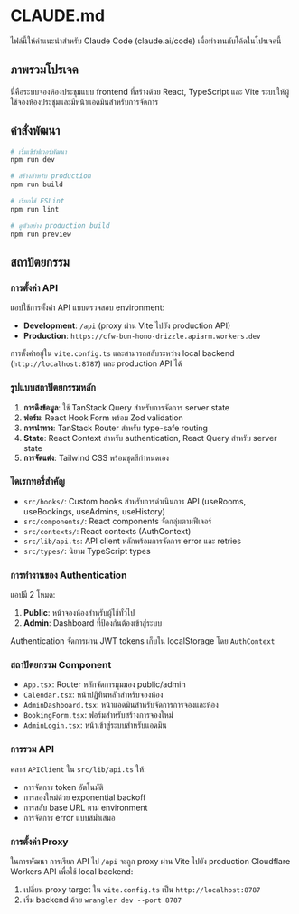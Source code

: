 # CLAUDE.md

ไฟล์นี้ให้คำแนะนำสำหรับ Claude Code (claude.ai/code) เมื่อทำงานกับโค้ดในโปรเจคนี้

## ภาพรวมโปรเจค

นี่คือระบบจองห้องประชุมแบบ frontend ที่สร้างด้วย React, TypeScript และ Vite ระบบให้ผู้ใช้จองห้องประชุมและมีหน้าแอดมินสำหรับการจัดการ

## คำสั่งพัฒนา

```bash
# เริ่มเซิร์ฟเวอร์พัฒนา
npm run dev

# สร้างสำหรับ production
npm run build

# เรียกใช้ ESLint
npm run lint

# ดูตัวอย่าง production build
npm run preview
```

## สถาปัตยกรรม

### การตั้งค่า API
แอปใช้การตั้งค่า API แบบตรวจสอบ environment:
- **Development**: `/api` (proxy ผ่าน Vite ไปยัง production API)
- **Production**: `https://cfw-bun-hono-drizzle.apiarm.workers.dev`

การตั้งค่าอยู่ใน `vite.config.ts` และสามารถสลับระหว่าง local backend (`http://localhost:8787`) และ production API ได้

### รูปแบบสถาปัตยกรรมหลัก

1. **การดึงข้อมูล**: ใช้ TanStack Query สำหรับการจัดการ server state
2. **ฟอร์ม**: React Hook Form พร้อม Zod validation
3. **การนำทาง**: TanStack Router สำหรับ type-safe routing
4. **State**: React Context สำหรับ authentication, React Query สำหรับ server state
5. **การจัดแต่ง**: Tailwind CSS พร้อมชุดสีกำหนดเอง

### ไดเรกทอรี่สำคัญ

- `src/hooks/`: Custom hooks สำหรับการดำเนินการ API (useRooms, useBookings, useAdmins, useHistory)
- `src/components/`: React components จัดกลุ่มตามฟีเจอร์
- `src/contexts/`: React contexts (AuthContext)
- `src/lib/api.ts`: API client หลักพร้อมการจัดการ error และ retries
- `src/types/`: นิยาม TypeScript types

### การทำงานของ Authentication

แอปมี 2 โหมด:
1. **Public**: หน้าจองห้องสำหรับผู้ใช้ทั่วไป
2. **Admin**: Dashboard ที่ป้องกันต้องเข้าสู่ระบบ

Authentication จัดการผ่าน JWT tokens เก็บใน localStorage โดย `AuthContext`

### สถาปัตยกรรม Component

- `App.tsx`: Router หลักจัดการมุมมอง public/admin
- `Calendar.tsx`: หน้าปฏิทินหลักสำหรับจองห้อง
- `AdminDashboard.tsx`: หน้าแอดมินสำหรับจัดการการจองและห้อง
- `BookingForm.tsx`: ฟอร์มสำหรับสร้างการจองใหม่
- `AdminLogin.tsx`: หน้าเข้าสู่ระบบสำหรับแอดมิน

### การรวม API

คลาส `APIClient` ใน `src/lib/api.ts` ให้:
- การจัดการ token อัตโนมัติ
- การลองใหม่ด้วย exponential backoff
- การสลับ base URL ตาม environment
- การจัดการ error แบบสม่ำเสมอ

### การตั้งค่า Proxy

ในการพัฒนา การเรียก API ไป `/api` จะถูก proxy ผ่าน Vite ไปยัง production Cloudflare Workers API เพื่อใช้ local backend:

1. เปลี่ยน proxy target ใน `vite.config.ts` เป็น `http://localhost:8787`
2. เริ่ม backend ด้วย `wrangler dev --port 8787`